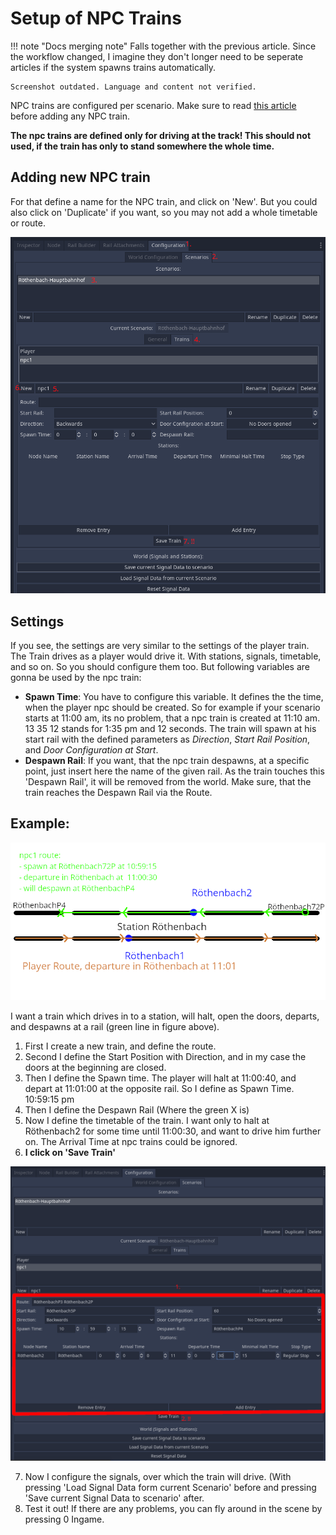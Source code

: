 # Setup of NPC Trains

!!! note "Docs merging note"
    Falls together with the previous article. Since the workflow changed, I imagine they don't longer need to be seperate articles if the system spawns trains automatically.

    Screenshot outdated. Language and content not verified.

NPC trains are configured per scenario. Make sure to read [this article](10-scenario-setup.md) before adding any NPC train.

**The npc trains are defined only for driving at the track! This should not used, if the train has only to stand somewhere the whole time.**

## Adding new NPC train
For that define a name for the NPC train, and click on 'New'. 
But you could also click on 'Duplicate' if you want, so you may not add a whole timetable or route. 

![1](11-imgs/1.png)

## Settings
If you see, the settings are very similar to the settings of the player train.
The Train drives as a player would drive it. With stations, signals, timetable, and so on.
So you should configure them too.
But following variables are gonna be used by the npc train:
- **Spawn Time**: You have to configure this variable. It defines the the time, when the player npc should be created. So for example if your scenario starts at 11:00 am, its no problem, that a npc train is created at 11:10 am. 13 35 12 stands for 1:35 pm and 12 seconds.
The train will spawn at his start rail with the defined parameters as *Direction*, *Start Rail Position*, and *Door Configuration at Start*.
- **Despawn Rail**: If you want, that the npc train despawns, at a specific point, just insert here the name of the given rail. As the train touches this 'Despawn Rail', it will be removed from the world. Make sure, that the train reaches the Despawn Rail via the Route. 

## Example:

![2](11-imgs/2.png)

I want a train which drives in to a station, will halt, open the doors, departs, and despawns at a rail (green line in figure above).
1. First I create a new train, and define the route. 
2. Second I define the Start Position with Direction, and in my case the doors at the beginning are closed.
3. Then I define the Spawn time. The player will halt at 11:00:40, and depart at 11:01:00 at the opposite rail. So I define as Spawn Time. 10:59:15 pm
4. Then I define the Despawn Rail (Where the green X is)
5. Now I define the timetable of the train. I want only to halt at Röthenbach2 for some time until 11:00:30, and want to drive him further on. The Arrival Time at npc trains could be ignored.
6. **I click on 'Save Train'**

![3](11-imgs/3.png)

7. Now I configure the signals, over which the train will drive. (With pressing 'Load Signal Data form current Scenario' before and pressing 'Save current Signal Data to scenario' after.
8. Test it out! If there are any problems, you can fly around in the scene by pressing 0 Ingame.





